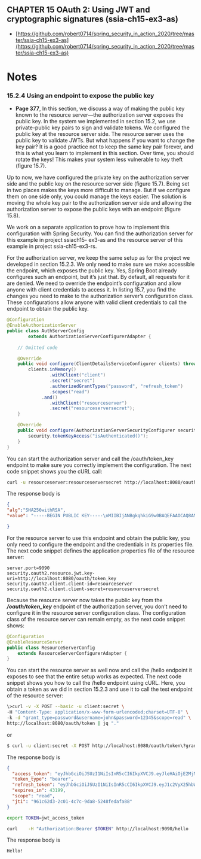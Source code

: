 ## CHAPTER 15 OAuth 2: Using JWT and cryptographic signatures (ssia-ch15-ex3-as)

* [https://github.com/robert0714/spring_security_in_action_2020/tree/master/ssia-ch15-ex3-as](https://github.com/robert0714/spring_security_in_action_2020/tree/master/ssia-ch15-ex3-as) 
# Notes

### 15.2.4 Using an endpoint to expose the public key

* **Page 377**, In this section, we discuss a way of making the public key known to the resource
server—the authorization server exposes the public key. In the system we implemented
in section 15.2, we use private-public key pairs to sign and validate tokens. We
configured the public key at the resource server side. The resource server uses the
public key to validate JWTs. But what happens if you want to change the key pair? It is
a good practice not to keep the same key pair forever, and this is what you learn to
implement in this section. Over time, you should rotate the keys! This makes your system
less vulnerable to key theft (figure 15.7).

Up to now, we have configured the private key on the authorization server side and
the public key on the resource server side (figure 15.7). Being set in two places makes
the keys more difficult to manage. But if we configure them on one side only, you
could manage the keys easier. The solution is moving the whole key pair to the authorization
server side and allowing the authorization server to expose the public keys
with an endpoint (figure 15.8).

We work on a separate application to prove how to implement this configuration with
Spring Security. You can find the authorization server for this example in project ssiach15-
ex3-as and the resource server of this example in project ssia-ch15-ex3-rs.

For the authorization server, we keep the same setup as for the project we developed
in section 15.2.3. We only need to make sure we make accessible the endpoint,
which exposes the public key. Yes, Spring Boot already configures such an endpoint,
but it’s just that. By default, all requests for it are denied. We need to override the endpoint’s
configuration and allow anyone with client credentials to access it. In listing
15.7, you find the changes you need to make to the authorization server’s configuration
class. These configurations allow anyone with valid client credentials to call the
endpoint to obtain the public key.
```java
@Configuration
@EnableAuthorizationServer
public class AuthServerConfig
        extends AuthorizationServerConfigurerAdapter {
     
    // Omitted code

    @Override
    public void configure(ClientDetailsServiceConfigurer clients) throws Exception {
        clients.inMemory()
                .withClient("client")
                .secret("secret")
                .authorizedGrantTypes("password", "refresh_token")
                .scopes("read")
             .and()
                .withClient("resourceserver")
                .secret("resourceserversecret");
    }

    @Override
    public void configure(AuthorizationServerSecurityConfigurer security) {
        security.tokenKeyAccess("isAuthenticated()");
    }
}
```
You can start the authorization server and call the /oauth/token_key endpoint to
make sure you correctly implement the configuration. The next code snippet shows
you the cURL call:

```bash
curl -u resourceserver:resourceserversecret http://localhost:8080/oauth/token_key
```

The response body is

```json
{
"alg":"SHA256withRSA",
"value": "-----BEGIN PUBLIC KEY-----\nMIIBIjANBgkqhkiG9w0BAQEFAAOCAQ8AMIIBCgKCAQEAhORXDLLrdozoNFsIyaY48NwZaSP2f94JobhEV1CYw4ImqOH7My+odLyI063aDu0HLOeV0yGUj+oZVRNM/8Y5Qhl/fIRZeCtCDVybT7yJdBz/WvzAulfI4aGWSdjGUCwS88z5Af2BJUKGv7bkwRtaF+btTq8OEC/ke0GKOkWh2nGDKeHK645OOv59qLEoa8v6Ns/SveQCfB93Zx7V+utuV6Xjp8jqUN2X5MtM9+AQ2eihhTuLGCfZm0c51QXUihXYx4GH4kLMOULOXvI3uCSdrgkF6heTFRhN6sPCex1TEWB1mbGpCDGkRZ6Q0IeSKb5fcuW+LhUqfTwCKz6cvXT6kwIDAQAB\n-----END PUBLIC KEY-----"

}
```

For the resource server to use this endpoint and obtain the public key, you only need
to configure the endpoint and the credentials in its properties file. The next code
snippet defines the application.properties file of the resource server:

```properties
server.port=9090
security.oauth2.resource.jwt.key-uri=http://localhost:8080/oauth/token_key
security.oauth2.client.client-id=resourceserver
security.oauth2.client.client-secret=resourceserversecret
```

Because the resource server now takes the public key from the ***/oauth/token_key***
endpoint of the authorization server, you don’t need to configure it in the resource
server configuration class. The configuration class of the resource server can remain
empty, as the next code snippet shows:

```java
@Configuration
@EnableResourceServer
public class ResourceServerConfig
    extends ResourceServerConfigurerAdapter {
}
```
You can start the resource server as well now and call the /hello endpoint it exposes to
see that the entire setup works as expected. The next code snippet shows you how to
call the /hello endpoint using cURL. Here, you obtain a token as we did in section
15.2.3 and use it to call the test endpoint of the resource server:





```bash
\>curl -v -X POST --basic -u client:secret \
-H "Content-Type: application/x-www-form-urlencoded;charset=UTF-8" \
-k -d "grant_type=password&username=john&password=12345&scope=read" \
http://localhost:8080/oauth/token | jq "."
```
or 

```bash
$ curl -u client:secret -X POST http://localhost:8080/oauth/token\?grant_type=password\&username=john\&password=12345\&scope=read | jq "."
```


The response body is

```json
{
  "access_token": "eyJhbGciOiJSUzI1NiIsInR5cCI6IkpXVCJ9.eyJleHAiOjE2MjMwMjIwNDUsInVzZXJfbmFtZSI6ImpvaG4iLCJhdXRob3JpdGllcyI6WyJyZWFkIl0sImp0aSI6Ijk2MWM2MmQzLTJjMDEtNGM3Yy05ZGE4LTUyNDhmZWRhZmE4OCIsImNsaWVudF9pZCI6ImNsaWVudCIsInNjb3BlIjpbInJlYWQiXX0.PxZ50BaqmKcQUxos_hKNsLY57b4eV3h7rYmcUfBOteIKfKrySjbLtyEYztjrx5n8OWUovPNhVPpe_ufEAZThDZ8gfchU3TQYWuUGHSekdFyXDkeiFMitfwWwIPgaSCIlfsK6KKnd1V_XGX3mwfNTkcKjoFq71ZESNlZCBRliyen89z6n3V_GvBBNy5h6Nz4BLKaAxKIZL7H31b5JFmtOelU3FLr9vpbH5veC38bUo0wSzZLMPb0PwAdMGK7Tn55EM9GmmYpJoPto3Vnus_pq-yRNkgZuhM_Kaj8FRVrJf24ugYzIiZcWDurektQGLwAVmoASaVfZH6DCK-1C8Tb73g",
  "token_type": "bearer",
  "refresh_token": "eyJhbGciOiJSUzI1NiIsInR5cCI6IkpXVCJ9.eyJ1c2VyX25hbWUiOiJqb2huIiwic2NvcGUiOlsicmVhZCJdLCJhdGkiOiI5NjFjNjJkMy0yYzAxLTRjN2MtOWRhOC01MjQ4ZmVkYWZhODgiLCJleHAiOjE2MjU1NzA4NDUsImF1dGhvcml0aWVzIjpbInJlYWQiXSwianRpIjoiNmU3N2UyMTctNWZjOC00MmUyLWJmZTktZWRmNTA5MDQzNTU4IiwiY2xpZW50X2lkIjoiY2xpZW50In0.b-IBfdeyy1HckWnJzZ5F398dAQ5Fi_nXWdohbbekJzsQ0j-IyMBtwapUJqdwgoX2HHx52VjMK6DR4vY1l1PHWncbdHujJPDTnToSnj6-CAA9VQPlYCnzpwcDCk8JUCtYqiuHa3gk0RvovH2nmFvL2J03bGlgr9BVEA4vovJsaYz2-FtSxFxE-vIzgP83wu9TlP8_oDkLb2mnvbYPQtst1xEDgaV94pdFpBL5T6Cc3Ut2b0Hp1SkWfr7abILG3hpuH6KTKOIGiYAARu2n8cF4o6IO-pRQTzj5K3xkkdFbiZIWYtuNF3Tkv8QHgFbsNREwAVVhT2r3x8T8n6Xg7Q0BIg",
  "expires_in": 43199,
  "scope": "read",
  "jti": "961c62d3-2c01-4c7c-9da8-5248fedafa88"
}
```


```bash
export TOKEN=jwt_access_token

curl    -H "Authorization:Bearer $TOKEN" http://localhost:9090/hello
```

The response body is

```bash
Hello!
```